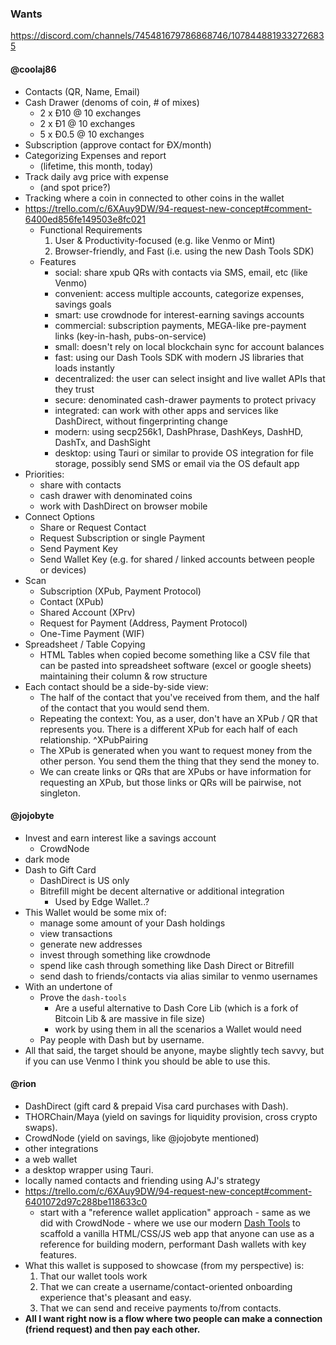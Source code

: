 ### Wants
https://discord.com/channels/745481679786868746/1078448819332726835

#### \@coolaj86
- Contacts (QR, Name, Email)
- Cash Drawer (denoms of coin, # of mixes)
   - 2 x Đ10 @ 10 exchanges
   - 2 x Đ1 @ 10 exchanges
   - 5 x Đ0.5 @ 10 exchanges
- Subscription (approve contact for ĐX/month)
- Categorizing Expenses and report
   - (lifetime, this month, today)
- Track daily avg price with expense
   - (and spot price?)
- Tracking where a coin in connected to other coins in the wallet
- https://trello.com/c/6XAuy9DW/94-request-new-concept#comment-6400ed856fe149503e8fc021
	- Functional Requirements
		1. User & Productivity-focused (e.g. like Venmo or Mint)
		2. Browser-friendly, and Fast (i.e. using the new Dash Tools SDK) 
	- Features
		- social: share xpub QRs with contacts via SMS, email, etc (like Venmo)
		-  convenient: access multiple accounts, categorize expenses, savings goals
		-  smart: use crowdnode for interest-earning savings accounts
		-  commercial: subscription payments, MEGA-like pre-payment links (key-in-hash, pubs-on-service)
		-  small: doesn't rely on local blockchain sync for account balances
		-  fast: using our Dash Tools SDK with modern JS libraries that loads instantly
		-  decentralized: the user can select insight and live wallet APIs that they trust
		-  secure: denominated cash-drawer payments to protect privacy
		-  integrated: can work with other apps and services like DashDirect, without fingerprinting change
		-  modern: using secp256k1, DashPhrase, DashKeys, DashHD, DashTx, and DashSight
		-  desktop: using Tauri or similar to provide OS integration for file storage, possibly send SMS or email via the OS default app
- Priorities:
	- share with contacts
	- cash drawer with denominated coins
	- work with DashDirect on browser mobile
- Connect Options
	- Share or Request Contact
	- Request Subscription or single Payment
	- Send Payment Key
	- Send Wallet Key (e.g. for shared / linked accounts between people or devices)
- Scan
	- Subscription (XPub, Payment Protocol)
	- Contact (XPub)
	- Shared Account (XPrv)
	- Request for Payment (Address, Payment Protocol)
	- One-Time Payment (WIF)
- Spreadsheet / Table Copying
	- HTML Tables when copied become something like a CSV file that can be pasted into spreadsheet software (excel or google sheets) maintaining their column & row structure
- Each contact should be a side-by-side view:
	- The half of the contact that you've received from them, and the half of the contact that you would send them.
	- Repeating the context: You, as a user, don't have an XPub / QR that represents you. There is a different XPub for each half of each relationship. ^XPubPairing
	- The XPub is generated when you want to request money from the other person. You send them the thing that they send the money to.
	- We can create links or QRs that are XPubs or have information for requesting an XPub, but those links or QRs will be pairwise, not singleton.

#### \@jojobyte
- Invest and earn interest like a savings account
	- CrowdNode
- dark mode
- Dash to Gift Card
	- DashDirect is US only
	- Bitrefill might be decent alternative or additional integration
		- Used by Edge Wallet..?
- This Wallet would be some mix of:
	- manage some amount of your Dash holdings
	- view transactions
	- generate new addresses
	- invest through something like crowdnode
	- spend like cash through something like Dash Direct or Bitrefill
	- send dash to friends/contacts via alias similar to venmo usernames
- With an undertone of
	- Prove the `dash-tools` 
		- Are a useful alternative to Dash Core Lib (which is a fork of Bitcoin Lib & are massive in file size)
		- work by using them in all the scenarios a Wallet would need
	- Pay people with Dash but by username.
- All that said, the target should be anyone, maybe slightly tech savvy, but if you can use Venmo I think you should be able to use this.

#### \@rion
- DashDirect (gift card & prepaid Visa card purchases with Dash).
- THORChain/Maya (yield on savings for liquidity provision, cross crypto swaps).
- CrowdNode (yield on savings, like @jojobyte mentioned)
- other integrations
- a web wallet 
- a desktop wrapper using Tauri.
- locally named contacts and friending using AJ's strategy
- https://trello.com/c/6XAuy9DW/94-request-new-concept#comment-6401072d97c288be118633c0
	- start with a "reference wallet application" approach - same as we did with CrowdNode - where we use our modern [Dash Tools](https://github.com/dashhive/dash-tools) to scaffold a vanilla HTML/CSS/JS web app that anyone can use as a reference for building modern, performant Dash wallets with key features.
- What this wallet is supposed to showcase (from my perspective) is:
	1.  That our wallet tools work
	2.  That we can create a username/contact-oriented onboarding experience that's pleasant and easy.
	3.  That we can send and receive payments to/from contacts.
- **All I want right now is a flow where two people can make a connection (friend request) and then pay each other.**